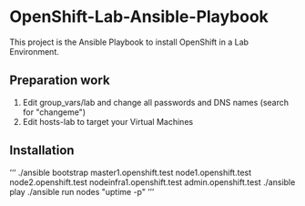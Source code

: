 # OpenShift-Lab-Ansible-Playbook
This project is the Ansible Playbook to install OpenShift in a Lab Environment.

## Preparation work

1. Edit group_vars/lab and change all passwords and DNS names (search for "changeme")
2. Edit hosts-lab to target your Virtual Machines

## Installation

‘‘‘
./ansible bootstrap master1.openshift.test node1.openshift.test node2.openshift.test nodeinfra1.openshift.test admin.openshift.test
./ansible play
./ansible run nodes "uptime -p"
’’’
